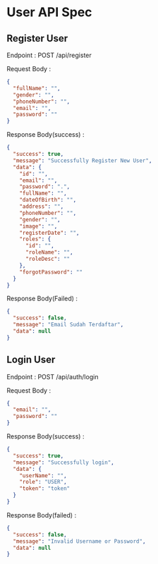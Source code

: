 # User API Spec

## Register User

Endpoint : POST /api/register

Request Body :
```json
{
  "fullName": "",
  "gender": "",
  "phoneNumber": "",
  "email": "",
  "password": ""
}
```

Response Body(success) :
```json
{
  "success": true,
  "message": "Successfully Register New User",
  "data": {
    "id": "",
    "email": "",
    "password": ".",
    "fullName": "",
    "dateOfBirth": "",
    "address": "",
    "phoneNumber": "",
    "gender": "",
    "image": "",
    "registerDate": "",
    "roles": {
      "id": "",
      "roleName": "",
      "roleDesc": ""
    },
    "forgotPassword": ""
  }
}
```

Response Body(Failed) :
```json
{
  "success": false,
  "message": "Email Sudah Terdaftar",
  "data": null
}
```

## Login User

Endpoint : POST /api/auth/login

Request Body :
```json
{
  "email": "",
  "password": ""
}
```

Response Body(success) :
```json
{
  "success": true,
  "message": "Successfully login",
  "data": {
    "userName": "",
    "role": "USER",
    "token": "token"
  }
}
```
Response Body(failed) :
```json
{
  "success": false,
  "message": "Invalid Username or Password",
  "data": null
}
```

